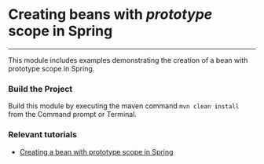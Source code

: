 # Creating beans with _prototype_ scope in Spring
***

This module includes examples demonstrating the creation of a bean with prototype scope in Spring.



### Build the Project
Build this module by executing the maven command `mvn clean install` from the Command prompt or Terminal.

### Relevant tutorials
- [Creating a bean with prototype scope in Spring](https://www.jhelper.com/creating-bean-prototype-scope-spring)